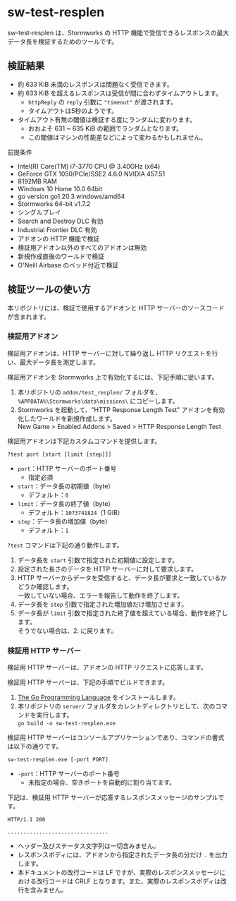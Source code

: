 # sw-test-resplen
sw-test-resplen は、Stormworks の HTTP 機能で受信できるレスポンスの最大データ長を検証するためのツールです。

## 検証結果
- 約 633 KiB 未満のレスポンスは問題なく受信できます。
- 約 633 KiB を超えるレスポンスは受信が間に合わずタイムアウトします。
  - `httpReply` の `reply` 引数に `"timeout"` が渡されます。
  - タイムアウトは5秒のようです。
- タイムアウト有無の閾値は検証する度にランダムに変わります。
  - おおよそ 631 ~ 635 KiB の範囲でランダムとなります。
  - この閾値はマシンの性能差などによって変わるかもしれません。

前提条件
- Intel(R) Core(TM) i7-3770 CPU @ 3.40GHz (x64)
- GeForce GTX 1050/PCIe/SSE2 4.6.0 NVIDIA 457.51
- 8192MB RAM
- Windows 10 Home 10.0 64bit
- go version go1.20.3 windows/amd64
- Stormworks 64-bit v1.7.2
- シングルプレイ
- Search and Destroy DLC 有効
- Industrial Frontier DLC 有効
- アドオンの HTTP 機能で検証
- 検証用アドオン以外のすべてのアドオンは無効
- 新規作成直後のワールドで検証
- O'Neill Airbase のベッド付近で検証

## 検証ツールの使い方
本リポジトリには、検証で使用するアドオンと HTTP サーバーのソースコードが含まれます。

### 検証用アドオン
検証用アドオンは、HTTP サーバーに対して繰り返し HTTP リクエストを行い、最大データ長を測定します。

検証用アドオンを Stormworks 上で有効化するには、下記手順に従います。
1. 本リポジトリの `addon/test_resplen/` フォルダを、`%APPDATA%\Stormworks\data\missions\` にコピーします。
1. Stormworks を起動して、"HTTP Response Length Test" アドオンを有効化したワールドを新規作成します。\
   New Game > Enabled Addons > Saved > HTTP Response Length Test

検証用アドオンは下記カスタムコマンドを提供します。
```
?test port [start [limit [step]]]
```
- `port`：HTTP サーバーのポート番号
  - 指定必須
- `start`：データ長の初期値（byte）
  - デフォルト：`0`
- `limit`：データ長の終了値（byte）
  - デフォルト：`1073741824`（1 GiB）
- `step`：データ長の増加値（byte）
  - デフォルト：`1`

`?test` コマンドは下記の通り動作します。
1. データ長を `start` 引数で指定された初期値に設定します。
2. 設定された長さのデータを HTTP サーバーに対して要求します。
3. HTTP サーバーからデータを受信すると、データ長が要求と一致しているかどうか確認します。\
   一致していない場合、エラーを報告して動作を終了します。
4. データ長を `step` 引数で指定された増加値だけ増加させます。
5. データ長が `limit` 引数で指定された終了値を超えている場合、動作を終了します。\
   そうでない場合は、2. に戻ります。

### 検証用 HTTP サーバー
検証用 HTTP サーバーは、アドオンの HTTP リクエストに応答します。

検証用 HTTP サーバーは、下記の手順でビルドできます。
1. [The Go Programming Language](https://go.dev/) をインストールします。
1. 本リポジトリの `server/` フォルダをカレントディレクトリとして、次のコマンドを実行します。\
   `go build -o sw-test-resplen.exe`

検証用 HTTP サーバーはコンソールアプリケーションであり、コマンドの書式は以下の通りです。
```
sw-test-resplen.exe [-port PORT]
```
- `-port`：HTTP サーバーのポート番号
  - 未指定の場合、空きポートを自動的に割り当てます。

下記は、検証用 HTTP サーバーが応答するレスポンスメッセージのサンプルです。
```
HTTP/1.1 200 

................................
```
- ヘッダー及びステータス文字列は一切含みません。
- レスポンスボディには、アドオンから指定されたデータ長の分だけ `.` を出力します。
- 本ドキュメントの改行コードは LF ですが、実際のレスポンスメッセージにおける改行コードは CRLF となります。また、実際のレスポンスボディは改行を含みません。
